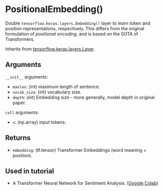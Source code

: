 # PositionalEmbedding()

Double `tensorflow.keras.layers.Embedding()` layer to learn token and position representations, respectively. This differs from the original formulation of *positional encoding*, and is based on the SOTA of Transformers.

Inherits from [tensorflow.keras.layers.Layer](https://www.tensorflow.org/api_docs/python/tf/keras/layers/Layer).

## Arguments

`__init__` arguments:
  - `maxlen`: (int) maximum length of sentence.
  - `vocab_size`: (int) vocabulary size.
  - `depth`: (int) Embedding size - more generally, model depth in original paper.

`call` arguments:
  - `x`: (np.array) input tokens.

## Returns
  - `embedding`: (tf.tensor) Transformer Embeddings (word meaning + position).

## Used in tutorial
- A Transformer Neural Network for Sentiment Analysis. ([Google Colab](https://colab.research.google.com/drive/1j0vDhAZX7Ni_sdCDb0C1veMtW3FEXlRD?usp=sharing))
